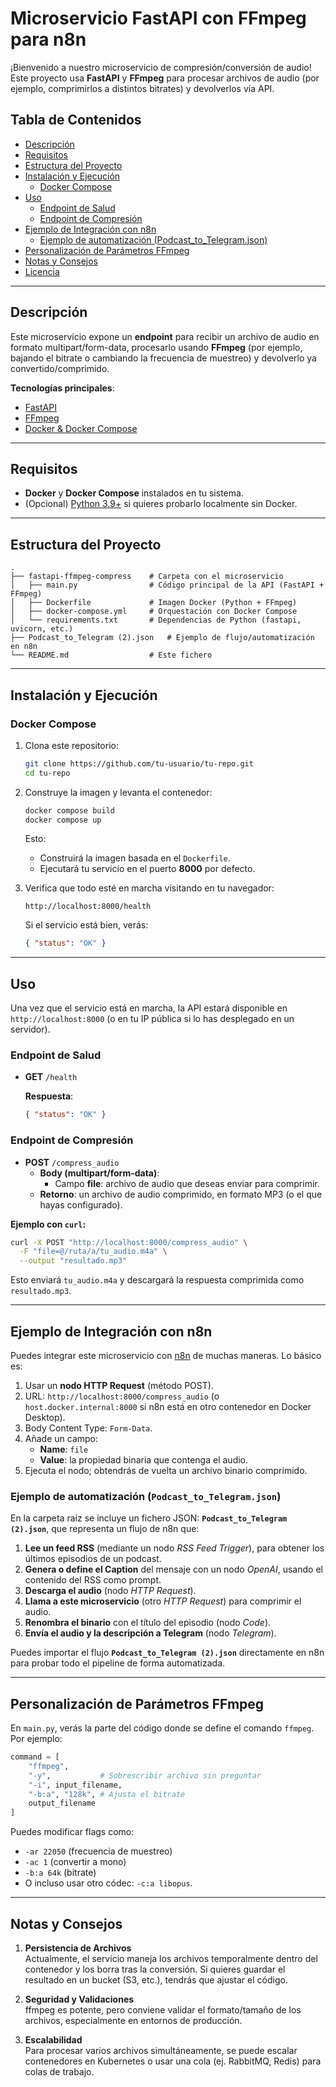 
# Microservicio FastAPI con FFmpeg para n8n

¡Bienvenido a nuestro microservicio de compresión/conversión de audio!  
Este proyecto usa **FastAPI** y **FFmpeg** para procesar archivos de audio (por ejemplo, comprimirlos a distintos bitrates) y devolverlos vía API.

## Tabla de Contenidos
- [Descripción](#descripción)
- [Requisitos](#requisitos)
- [Estructura del Proyecto](#estructura-del-proyecto)
- [Instalación y Ejecución](#instalación-y-ejecución)
  - [Docker Compose](#docker-compose)
- [Uso](#uso)
  - [Endpoint de Salud](#endpoint-de-salud)
  - [Endpoint de Compresión](#endpoint-de-compresión)
- [Ejemplo de Integración con n8n](#ejemplo-de-integración-con-n8n)
  - [Ejemplo de automatización (Podcast_to_Telegram.json)](#ejemplo-de-automatización-podcast_to_telegramjson)
- [Personalización de Parámetros FFmpeg](#personalización-de-parámetros-ffmpeg)
- [Notas y Consejos](#notas-y-consejos)
- [Licencia](#licencia)

---

## Descripción
Este microservicio expone un **endpoint** para recibir un archivo de audio en formato multipart/form-data, procesarlo usando **FFmpeg** (por ejemplo, bajando el bitrate o cambiando la frecuencia de muestreo) y devolverlo ya convertido/comprimido.

**Tecnologías principales**:
- [FastAPI](https://fastapi.tiangolo.com/)
- [FFmpeg](https://ffmpeg.org/)
- [Docker & Docker Compose](https://www.docker.com/)

---

## Requisitos
- **Docker** y **Docker Compose** instalados en tu sistema.
- (Opcional) [Python 3.9+](https://www.python.org/downloads/) si quieres probarlo localmente sin Docker.

---

## Estructura del Proyecto

```
.
├── fastapi-ffmpeg-compress    # Carpeta con el microservicio
│   ├── main.py                # Código principal de la API (FastAPI + FFmpeg)
│   ├── Dockerfile             # Imagen Docker (Python + FFmpeg)
│   ├── docker-compose.yml     # Orquestación con Docker Compose
│   └── requirements.txt       # Dependencias de Python (fastapi, uvicorn, etc.)
├── Podcast_to_Telegram (2).json   # Ejemplo de flujo/automatización en n8n
└── README.md                  # Este fichero
```

---

## Instalación y Ejecución

### Docker Compose
1. Clona este repositorio:

   ```bash
   git clone https://github.com/tu-usuario/tu-repo.git
   cd tu-repo
   ```

2. Construye la imagen y levanta el contenedor:

   ```bash
   docker compose build
   docker compose up
   ```
   Esto:
   - Construirá la imagen basada en el `Dockerfile`.
   - Ejecutará tu servicio en el puerto **8000** por defecto.

3. Verifica que todo esté en marcha visitando en tu navegador:
   ```
   http://localhost:8000/health
   ```
   Si el servicio está bien, verás:
   ```json
   { "status": "OK" }
   ```

---

## Uso
Una vez que el servicio está en marcha, la API estará disponible en `http://localhost:8000` (o en tu IP pública si lo has desplegado en un servidor).

### Endpoint de Salud
- **GET** `/health`

  **Respuesta**:
  ```json
  { "status": "OK" }
  ```

### Endpoint de Compresión
- **POST** `/compress_audio`
  - **Body (multipart/form-data)**:
    - Campo **file**: archivo de audio que deseas enviar para comprimir.
  - **Retorno**: un archivo de audio comprimido, en formato MP3 (o el que hayas configurado).

**Ejemplo con `curl`:**
```bash
curl -X POST "http://localhost:8000/compress_audio" \
  -F "file=@/ruta/a/tu_audio.m4a" \
  --output "resultado.mp3"
```
Esto enviará `tu_audio.m4a` y descargará la respuesta comprimida como `resultado.mp3`.

---

## Ejemplo de Integración con n8n
Puedes integrar este microservicio con [n8n](https://n8n.io/) de muchas maneras. Lo básico es:

1. Usar un **nodo HTTP Request** (método POST).
2. URL: `http://localhost:8000/compress_audio` (o `host.docker.internal:8000` si n8n está en otro contenedor en Docker Desktop).
3. Body Content Type: `Form-Data`.
4. Añade un campo:
   - **Name**: `file`
   - **Value**: la propiedad binaria que contenga el audio.
5. Ejecuta el nodo; obtendrás de vuelta un archivo binario comprimido.

### Ejemplo de automatización (`Podcast_to_Telegram.json`)
En la carpeta raíz se incluye un fichero JSON: **`Podcast_to_Telegram (2).json`**, que representa un flujo de n8n que:

1. **Lee un feed RSS** (mediante un nodo *RSS Feed Trigger*), para obtener los últimos episodios de un podcast.  
2. **Genera o define el Caption** del mensaje con un nodo *OpenAI*, usando el contenido del RSS como prompt.  
3. **Descarga el audio** (nodo *HTTP Request*).  
4. **Llama a este microservicio** (otro *HTTP Request*) para comprimir el audio.  
5. **Renombra el binario** con el título del episodio (nodo *Code*).  
6. **Envía el audio y la descripción a Telegram** (nodo *Telegram*).  

Puedes importar el flujo **`Podcast_to_Telegram (2).json`** directamente en n8n para probar todo el pipeline de forma automatizada.

---

## Personalización de Parámetros FFmpeg
En `main.py`, verás la parte del código donde se define el comando `ffmpeg`. Por ejemplo:
```python
command = [
    "ffmpeg",
    "-y",           # Sobrescribir archivo sin preguntar
    "-i", input_filename,
    "-b:a", "128k", # Ajusta el bitrate
    output_filename
]
```
Puedes modificar flags como:
- `-ar 22050` (frecuencia de muestreo)
- `-ac 1` (convertir a mono)
- `-b:a 64k` (bitrate)
- O incluso usar otro códec: `-c:a libopus`.

---

## Notas y Consejos
1. **Persistencia de Archivos**  
   Actualmente, el servicio maneja los archivos temporalmente dentro del contenedor y los borra tras la conversión. Si quieres guardar el resultado en un bucket (S3, etc.), tendrás que ajustar el código.

2. **Seguridad y Validaciones**  
   ffmpeg es potente, pero conviene validar el formato/tamaño de los archivos, especialmente en entornos de producción.

3. **Escalabilidad**  
   Para procesar varios archivos simultáneamente, se puede escalar contenedores en Kubernetes o usar una cola (ej. RabbitMQ, Redis) para colas de trabajo.


